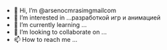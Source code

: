 - 👋 Hi, I’m @arsenocmrasimgmailcom
- 👀 I’m interested in ...разработкой игр и анимацией
- 🌱 I’m currently learning ...
- 💞️ I’m looking to collaborate on ...
- 📫 How to reach me ...

<!---
arsenocmrasimgmailcom/arsenocmrasimgmailcom is a ✨ special ✨ repository because its `README.md` (this file) appears on your GitHub profile.
You can click the Preview link to take a look at your changes.
--->

